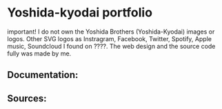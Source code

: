 # Yoshida-kyodai portfolio

important! I do not own the Yoshida Brothers (Yoshida-Kyodai) images or logos. Other SVG logos as Instragram, Facebook, Twitter, Spotify, Apple music, Soundcloud I found on ????. The web design and the source code fully was made by me.

## Documentation:



## Sources:
